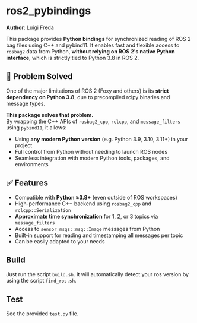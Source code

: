 # ros2_pybindings

**Author**: Luigi Freda

This package provides **Python bindings** for synchronized reading of ROS 2 bag files using C++ and pybind11. It enables fast and flexible access to `rosbag2` data from Python, **without relying on ROS 2's native Python interface**, which is strictly tied to Python 3.8 in ROS 2.

## 🔧 Problem Solved

One of the major limitations of ROS 2 (Foxy and others) is its **strict dependency on Python 3.8**, due to precompiled rclpy binaries and message types.

**This package solves that problem.**  
By wrapping the C++ APIs of `rosbag2_cpp`, `rclcpp`, and `message_filters` using `pybind11`, it allows:

- Using **any modern Python version** (e.g. Python 3.9, 3.10, 3.11+) in your project
- Full control from Python without needing to launch ROS nodes
- Seamless integration with modern Python tools, packages, and environments

## ✅ Features

- Compatible with **Python ≥3.8+** (even outside of ROS workspaces)
- High-performance C++ backend using `rosbag2_cpp` and `rclcpp::Serialization`
- **Approximate time synchronization** for 1, 2, or 3 topics via `message_filters`
- Access to `sensor_msgs::msg::Image` messages from Python
- Built-in support for reading and timestamping all messages per topic
- Can be easily adapted to your needs 


## Build 

Just run the script `build.sh`. It will automatically detect your ros version by using the script `find_ros.sh`.


## Test 

See the provided `test.py` file.